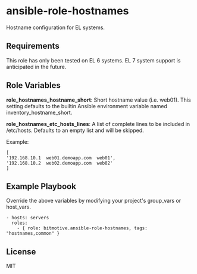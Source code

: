 ansible-role-hostnames
=========

Hostname configuration for EL systems.

Requirements
------------

This role has only been tested on EL 6 systems. EL 7 system support is anticipated in the future.

Role Variables
--------------

__role\_hostnames\_hostname\_short__: Short hostname value (i.e. web01). This setting defaults to the builtin Ansible environment variable named inventory_hostname_short.

__role\_hostnames\_etc\_hosts\_lines__: A list of complete lines to be included in /etc/hosts. Defaults to an empty list and will be skipped.

Example:
```
[
'192.168.10.1  web01.demoapp.com  web01',
'192.168.10.2  web02.demoapp.com  web02'
]
```

Example Playbook
----------------

Override the above variables by modifying your project's group_vars or host_vars.

```
- hosts: servers
  roles:
    - { role: bitmotive.ansible-role-hostnames, tags: "hostnames,common" }
```

License
-------

MIT
